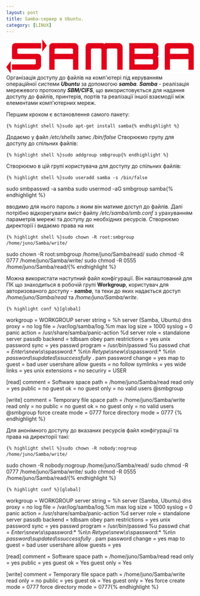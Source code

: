 ```yaml
---
layout: post
title: Samba-сервер в Ubuntu.
category: [LINUX]
---
```

![samba logo](/assets/media/samba.png?style=head)  
Організація доступу до файлів на комп'ютері під керуванням операційної системи ***Ubuntu*** за допомогою ***samba***. ***Samba*** - реалізація мережевого протоколу ***SBM/CIFS***, що використовується для  надання доступу до файлів, принтерів, портів та реалізації іншої взаємодії між елементами комп'ютерних мереж.<!--more-->

Першим кроком є встановлення  самого пакету:

    {% highlight shell %}sudo apt-get install samba{% endhighlight %}

Додаємо у файл */etc/shells* запис */bin/false*
Створюємо групу для доступу до спільних файлів:

    {% highlight shell %}sudo addgroup smbgroup{% endhighlight %}

Створюємо в цій групі користувача для доступу до спільних файлів:

    {% highlight shell %}sudo useradd samba -s /bin/false
sudo smbpasswd -a samba
sudo usermod -aG smbgroup samba{% endhighlight %}

вводимо для нього пароль з яким він матиме доступ до файлів.
Далі потрібно відкорегувати вміст файлу */etc/samba/smb.conf* з урахуванням параметрів мережі та доступу до необхідних ресурсів.
Створюємо директорії і видаємо права на них

    {% highlight shell %}sudo chown -R root:smbgroup /home/juno/Samba/write/
sudo chown -R root:smbgroup /home/juno/Samba/read/
sudo chmod -R 0777 /home/juno/Samba/write/
sudo chmod -R 0555 /home/juno/Samba/read/{% endhighlight %}

Можна використати наступний файл конфігурації. Він налаштований для ПК що знаходиться в робочій групі **Workgroup**, користувач для авторизованого доступу - ***samba***, та теки до яких надається доступ */home/juno/Samba/read* та */home/juno/Samba/write*.

    {% highlight conf %}[global]
   workgroup = WORKGROUP
   server string = %h server (Samba, Ubuntu)
   dns proxy = no
   log file = /var/log/samba/log.%m
   max log size = 1000
   syslog = 0
   panic action = /usr/share/samba/panic-action %d
   server role = standalone server
   passdb backend = tdbsam
   obey pam restrictions = yes
   unix password sync = yes
   passwd program = /usr/bin/passwd %u
   passwd chat = *Enter\snew\s*\spassword:* %n\n *Retype\snew\s*\spassword:* %n\n *password\supdated\ssuccessfully* .
   pam password change = yes
   map to guest = bad user
   usershare allow guests = no
   follow symlinks = yes
   wide links = yes
   unix extensions = no
   securiry = USER

[read]
   comment = Software space
   path = /home/juno/Samba/read
   read only = yes
   public = no
   guest ok = no
   guest only = no
   valid users @smbgroup

[write]
   comment = Temporary file space
   path = /home/juno/Samba/write
   read only = no
   public = no
   guest ok = no
   guest only = no
   valid users @smbgroup
   force create mode = 0777
   force directory mode = 0777
{% endhighlight %}

 Для анонімного доступу до вказаних ресурсів файл конфігурації та права на директорії такі:

    {% highlight shell %}sudo chown -R nobody:nogroup /home/juno/Samba/write/
sudo chown -R nobody:nogroup /home/juno/Samba/read/
sudo chmod -R 0777 /home/juno/Samba/write/
sudo chmod -R 0555 /home/juno/Samba/read/{% endhighlight %}

    {% highlight conf %}[global]
   workgroup = WORKGROUP
   server string = %h server (Samba, Ubuntu)
   dns proxy = no
   log file = /var/log/samba/log.%m
   max log size = 1000
   syslog = 0
   panic action = /usr/share/samba/panic-action %d
   server role = standalone server
   passdb backend = tdbsam
   obey pam restrictions = yes
   unix password sync = yes
   passwd program = /usr/bin/passwd %u
   passwd chat = *Enter\snew\s*\spassword:* %n\n *Retype\snew\s*\spassword:* %n\n *password\supdated\ssuccessfully* .
   pam password change = yes
   map to guest = bad user
   usershare allow guests = yes

[read]
   comment = Software space
   path = /home/juno/Samba/read
   read only = yes
   public = yes
   guest ok = Yes
   guest only = Yes

[write]
   comment = Temporary file space
   path = /home/juno/Samba/write
   read only = no
   public = yes
   guest ok = Yes
   guest only = Yes
   force create mode = 0777
   force directory mode = 0777{% endhighlight %}
